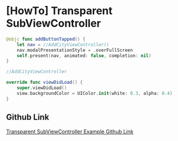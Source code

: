 # [HowTo] Transparent SubViewController

```swift
@objc func addButtonTapped() {
    let nav = //AddCityViewController()
    nav.modalPresentationStyle = .overFullScreen
    self.present(nav, animated: false, completion: nil)
}

//AddCityViewController

override func viewDidLoad() {
    super.viewDidLoad()
    view.backgroundColor = UIColor.init(white: 0.3, alpha: 0.4)  
}
```

## Github Link

[Transparent SubViewController Example Github Link](https://github.com/cielgrisdemoscou/ios-project/tree/master/AFWeather)